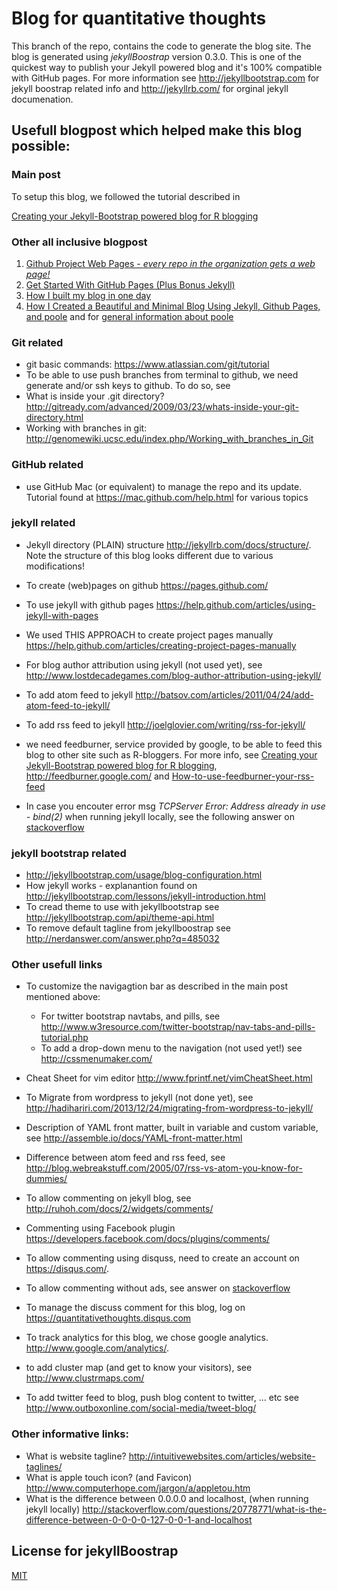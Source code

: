 # Blog for quantitative thoughts

This branch of the repo, contains the code to generate the blog site. The blog is generated using _jekyllBoostrap_ version 0.3.0. This is one of the quickest way to publish your Jekyll powered blog and it's 100% compatible with GitHub pages. For more information see <http://jekyllbootstrap.com> for jekyll boostrap related info and <http://jekyllrb.com/> for orginal jekyll documenation.


## Usefull blogpost which helped make this blog possible:

### Main post
To setup this blog, we followed the tutorial described in

[Creating your Jekyll-Bootstrap powered blog for R blogging](http://www.r-bloggers.com/creating-your-jekyll-bootstrap-powered-blog-for-r-blogging/)

### Other all inclusive blogpost

1. [Github Project Web Pages - _every repo in the organization gets a web page!_](http://acaird.github.io/computer/2013/06/19/github-project-pages/)
2. [Get Started With GitHub Pages (Plus Bonus Jekyll)](http://24ways.org/2013/get-started-with-github-pages/#author)
3. [How I built my blog in one day](http://erjjones.github.io/blog/How-I-built-my-blog-in-one-day/)
4. [How I Created a Beautiful and Minimal Blog Using Jekyll, Github Pages, and poole](http://joshualande.com/jekyll-github-pages-poole/) and for [general information about poole](https://github.com/poole/poole)


### Git related

* git basic commands: <https://www.atlassian.com/git/tutorial>
* To be able to use push branches from terminal to github, we need generate and/or ssh keys to github. To do so, see <Generating SSH Keys>
* What is inside your .git directory? <http://gitready.com/advanced/2009/03/23/whats-inside-your-git-directory.html>
* Working with branches in git: <http://genomewiki.ucsc.edu/index.php/Working_with_branches_in_Git>

### GitHub related

* use GitHub Mac (or equivalent) to manage the repo and its update. Tutorial found at <https://mac.github.com/help.html> for various topics

### jekyll related

* Jekyll directory (PLAIN) structure <http://jekyllrb.com/docs/structure/>. Note the structure of this blog looks different due to various modifications!
* To create (web)pages on github <https://pages.github.com/>
* To use jekyll with github pages <https://help.github.com/articles/using-jekyll-with-pages>
* We used THIS APPROACH to create project pages manually <https://help.github.com/articles/creating-project-pages-manually>

* For blog author attribution using jekyll (not used yet), see <http://www.lostdecadegames.com/blog-author-attribution-using-jekyll/>

* To add atom feed to jekyll <http://batsov.com/articles/2011/04/24/add-atom-feed-to-jekyll/>
* To add rss feed to jekyll <http://joelglovier.com/writing/rss-for-jekyll/>

* we need feedburner, service provided by google, to be able to feed this blog to other site such as R-bloggers. For more info, see [Creating your Jekyll-Bootstrap powered blog for R blogging](http://www.r-bloggers.com/creating-your-jekyll-bootstrap-powered-blog-for-r-blogging/), <http://feedburner.google.com/> and [How-to-use-feedburner-your-rss-feed](http://www.blogaid.net/how-use-feedburner-your-rss-feed)

* In case you encouter error msg _TCPServer Error: Address already in use - bind(2)_ when running jekyll locally, see the following answer on [stackoverflow](http://stackoverflow.com/a/22600963/2329215)

### jekyll bootstrap related
* http://jekyllbootstrap.com/usage/blog-configuration.html
* How jekyll works - explanantion found on <http://jekyllbootstrap.com/lessons/jekyll-introduction.html>
* To cread theme to use with jekyllbootstrap see <http://jekyllbootstrap.com/api/theme-api.html>
* To remove default tagline from jekyllboostrap see <http://nerdanswer.com/answer.php?q=485032>

### Other usefull links

* To customize the navigagtion bar as described in the main post mentioned above:
	 + For twitter bootstrap navtabs, and pills, see <http://www.w3resource.com/twitter-bootstrap/nav-tabs-and-pills-tutorial.php>
	 + To add a drop-down menu to the navigation (not used yet!) see <http://cssmenumaker.com/>
	 
* Cheat Sheet for vim editor <http://www.fprintf.net/vimCheatSheet.html>
* To Migrate from wordpress to jekyll (not done yet), see <http://hadihariri.com/2013/12/24/migrating-from-wordpress-to-jekyll/>
* Description of YAML front matter, built in variable and custom variable, see <http://assemble.io/docs/YAML-front-matter.html>
* Difference between atom feed and rss feed, see <http://blog.webreakstuff.com/2005/07/rss-vs-atom-you-know-for-dummies/>
* To allow commenting on jekyll blog, see <http://ruhoh.com/docs/2/widgets/comments/>
* Commenting using Facebook plugin <https://developers.facebook.com/docs/plugins/comments/>
* To allow commenting using disquss, need to create an account on <https://disqus.com/>. 
* To allow commenting without ads, see answer on [stackoverflow](http://stackoverflow.com/questions/19577049/jekyll-bootstrap-commenting-function-without-advertisement)
* To manage the discuss comment for this blog, log on <https://quantitativethoughts.disqus.com>
* To track analytics for this blog, we chose google analytics. http://www.google.com/analytics/.
* to add cluster map (and get to know your visitors), see <http://www.clustrmaps.com/>
* To add twitter feed to blog, push blog content to twitter, ... etc see <http://www.outboxonline.com/social-media/tweet-blog/>

### Other informative links:

* What is website tagline? <http://intuitivewebsites.com/articles/website-taglines/>
* What is apple touch icon? (and Favicon) <http://www.computerhope.com/jargon/a/appletou.htm>
* What is the difference between 0.0.0.0 and localhost, (when running jekyll locally) <http://stackoverflow.com/questions/20778771/what-is-the-difference-between-0-0-0-0-127-0-0-1-and-localhost>




## License for jekyllBoostrap

[MIT](http://opensource.org/licenses/MIT)
